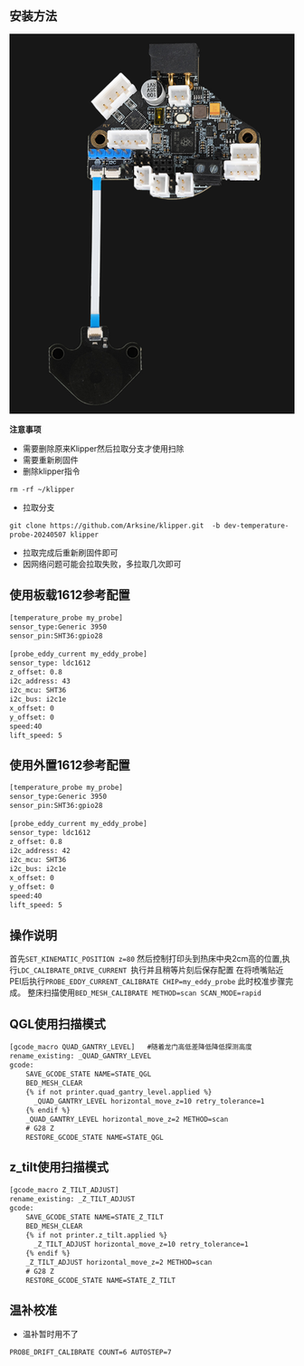 ## 安装方法

![1612](../../images/boards/fly_sht36_v3/1612.jpg)

**注意事项**

* 需要删除原来Klipper然后拉取分支才使用扫除
* 需要重新刷固件
* 删除klipper指令

```
rm -rf ~/klipper
```

* 拉取分支

```
git clone https://github.com/Arksine/klipper.git  -b dev-temperature-probe-20240507 klipper
```

* 拉取完成后重新刷固件即可
* 因网络问题可能会拉取失败，多拉取几次即可

## 使用板载1612参考配置

```
[temperature_probe my_probe]
sensor_type:Generic 3950
sensor_pin:SHT36:gpio28

[probe_eddy_current my_eddy_probe]
sensor_type: ldc1612
z_offset: 0.8
i2c_address: 43
i2c_mcu: SHT36
i2c_bus: i2c1e
x_offset: 0
y_offset: 0
speed:40
lift_speed: 5
```

## 使用外置1612参考配置

```
[temperature_probe my_probe]
sensor_type:Generic 3950
sensor_pin:SHT36:gpio28

[probe_eddy_current my_eddy_probe]
sensor_type: ldc1612
z_offset: 0.8
i2c_address: 42
i2c_mcu: SHT36
i2c_bus: i2c1e
x_offset: 0
y_offset: 0
speed:40
lift_speed: 5
```

##  操作说明
首先`SET_KINEMATIC_POSITION z=80` 
然后控制打印头到热床中央2cm高的位置,执行`LDC_CALIBRATE_DRIVE_CURRENT `执行并且稍等片刻后保存配置
在将喷嘴贴近PEI后执行`PROBE_EDDY_CURRENT_CALIBRATE CHIP=my_eddy_probe` 
此时校准步骤完成。 
整床扫描使用`BED_MESH_CALIBRATE METHOD=scan SCAN_MODE=rapid` 

## QGL使用扫描模式
```
[gcode_macro QUAD_GANTRY_LEVEL]   #随着龙门高低差降低降低探测高度
rename_existing: _QUAD_GANTRY_LEVEL
gcode:
    SAVE_GCODE_STATE NAME=STATE_QGL
    BED_MESH_CLEAR
    {% if not printer.quad_gantry_level.applied %}
      _QUAD_GANTRY_LEVEL horizontal_move_z=10 retry_tolerance=1
    {% endif %}
    _QUAD_GANTRY_LEVEL horizontal_move_z=2 METHOD=scan
    # G28 Z
    RESTORE_GCODE_STATE NAME=STATE_QGL
```
## z_tilt使用扫描模式
```
[gcode_macro Z_TILT_ADJUST]
rename_existing: _Z_TILT_ADJUST
gcode:
    SAVE_GCODE_STATE NAME=STATE_Z_TILT
    BED_MESH_CLEAR
    {% if not printer.z_tilt.applied %}
      _Z_TILT_ADJUST horizontal_move_z=10 retry_tolerance=1
    {% endif %}
    _Z_TILT_ADJUST horizontal_move_z=2 METHOD=scan
    # G28 Z
    RESTORE_GCODE_STATE NAME=STATE_Z_TILT
```
## 温补校准

* 温补暂时用不了

```
PROBE_DRIFT_CALIBRATE COUNT=6 AUTOSTEP=7
```
